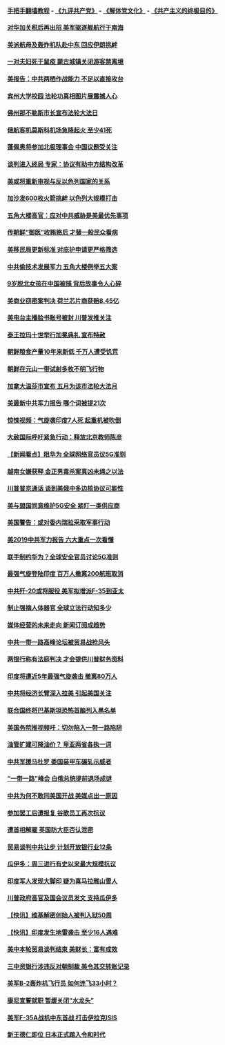 #### [手把手翻墙教程](https://github.com/gfw-breaker/guides/wiki) -  [《九评共产党》](https://github.com/gfw-breaker/9ping.md?t=05061238) - [《解体党文化》](https://github.com/gfw-breaker/jtdwh.md?t=05061238) - [《共产主义的终极目的》](https://github.com/gfw-breaker/gczydzjmd.md?t=05061238)

#### [对华加关税后再出招 美军驱逐舰航行于南海](../pages/nsc418/n11237441.md?t=05061238) 

#### [美派航母及轰炸机队赴中东 回应伊朗挑衅](../pages/nsc418/n11236523.md?t=05061238) 

#### [一对夫妇死于鼠疫 蒙古城镇关闭游客禁离境](../pages/nsc418/n11237262.md?t=05061238) 

#### [美报告：中共两栖作战能力 不足以直接攻台](../pages/nsc418/n11236907.md?t=05061238) 

#### [宾州大学校园 法轮功真相图片展震撼人心](../pages/nsc418/n11235878.md?t=05061238) 

#### [佛州那不勒斯市长宣布法轮大法日](../pages/nsc418/n11235453.md?t=05061238) 

#### [俄航客机莫斯科机场急降起火 至少41死](../pages/nsc418/n11235919.md?t=05061238) 

#### [蓬佩奥将参加北极理事会 中国议题受关注](../pages/nsc418/n11236096.md?t=05061238) 

#### [谈判进入终局 专家：协议有助中方结构改革](../pages/nsc418/n11236020.md?t=05061238) 

#### [美或将重新审视与反以色列国家的关系](../pages/nsc418/n11235969.md?t=05061238) 

#### [加沙发600枚火箭挑衅 以色列大规模打击](../pages/nsc418/n11235743.md?t=05061238) 

#### [五角大楼高官：应对中共威胁是美最优先事项](../pages/nsc418/n11235691.md?t=05061238) 

#### [传朝鲜“御医”收贿赂后 才替一般民众看病](../pages/nsc418/n11235009.md?t=05061238) 

#### [美移民局更新标准 对庇护申请更严格筛选](../pages/nsc418/n11234375.md?t=05061238) 

#### [中共偷技术发展军力 五角大楼例举五大案](../pages/nsc418/n11232655.md?t=05061238) 

#### [9岁脱北女孩在中国被捕 背后故事令人心碎](../pages/nsc418/n11234217.md?t=05061238) 

#### [美商业窃密案判决 荷兰芯片商获赔8.45亿](../pages/nsc418/n11234200.md?t=05061238) 

#### [美电台主播脸书账号被封 川普发推关注](../pages/nsc418/n11232200.md?t=05061238) 

#### [泰王拉玛十世举行加冕典礼 宣布特赦](../pages/nsc418/n11233993.md?t=05061238) 

#### [朝鲜粮食产量10年来新低 千万人遭受饥荒](../pages/nsc418/n11231831.md?t=05061238) 

#### [朝鲜在元山一带试射多枚不明飞行物](../pages/nsc418/n11233032.md?t=05061238) 

#### [加拿大温莎市宣布 五月为该市法轮大法月](../pages/nsc418/n11232919.md?t=05061238) 

#### [美最新中共军力报告 哪个词被提21次](../pages/nsc418/n11232614.md?t=05061238) 

#### [惊悚视频：气旋袭印度7人死 起重机被吹倒](../pages/nsc418/n11232791.md?t=05061238) 

#### [大赦国际呼吁紧急行动：释放北京教师陈彦](../pages/nsc418/n11232631.md?t=05061238) 

#### [【新闻看点】阻华为 全球网络官员议5G准则](../pages/nsc418/n11232399.md?t=05061238) 

#### [越南女嫌获释 金正男毒杀案真凶未绳之以法](../pages/nsc418/n11232663.md?t=05061238) 

#### [川普普京通话 谈到美俄中多边核协议可能性](../pages/nsc418/n11232521.md?t=05061238) 

#### [美与盟国同意维护5G安全 紧盯一类供应商](../pages/nsc418/n11232305.md?t=05061238) 

#### [美国警告：或对委内瑞拉采取军事行动](../pages/nsc418/n11231759.md?t=05061238) 

#### [美2019中共军力报告 六大重点一次看懂](../pages/nsc418/n11231924.md?t=05061238) 

#### [联手制约华为？全球安全官员讨论5G准则](../pages/nsc418/n11231723.md?t=05061238) 

#### [最强气旋登陆印度 百万人撤离200航班取消](../pages/nsc418/n11231446.md?t=05061238) 

#### [中共歼-20或将服役 美军拟增派F-35到亚太](../pages/nsc418/n11231286.md?t=05061238) 

#### [制止强摘人体器官 全球立法行动知多少](../pages/nsc418/n11229916.md?t=05061238) 

#### [媒体经营的未来走向 新闻订阅成趋势](../pages/nsc418/n11227859.md?t=05061238) 

#### [中共一带一路高峰论坛被贸易战抢风头](../pages/nsc418/n11229789.md?t=05061238) 

#### [两银行称有法庭判决 才会提供川普财务资料](../pages/nsc418/n11229714.md?t=05061238) 

#### [印度将遭近5年最强气旋袭击 撤离80万人](../pages/nsc418/n11229178.md?t=05061238) 

#### [中共将经济长臂深入拉美 引起美国关注](../pages/nsc418/n11229044.md?t=05061238) 

#### [联合国终将巴基斯坦恐怖首脑列入黑名单](../pages/nsc418/n11228791.md?t=05061238) 

#### [美国务院推视频吁：切勿陷入一带一路陷阱](../pages/nsc418/n11228840.md?t=05061238) 

#### [油管扩建可降油价？ 卑亚两省各执一词](../pages/nsc418/n11228357.md?t=05061238) 

#### [中共军援马杜罗 委国装甲车碾轧示威者](../pages/nsc418/n11227679.md?t=05061238) 

#### [“一带一路”峰会 白俄总统提前退场成谜](../pages/nsc418/n11208197.md?t=05061238) 

#### [中共为何不敢同美国开战 美媒点出一原因](../pages/nsc418/n11227472.md?t=05061238) 

#### [参加罢工后遭报复 谷歌员工再次抗议](../pages/nsc418/n11227242.md?t=05061238) 

#### [遭首相解雇 英国防大臣否认泄密](../pages/nsc418/n11227379.md?t=05061238) 

#### [贸易谈判中共让步 计划开放银行业12条](../pages/nsc418/n11227053.md?t=05061238) 

#### [瓜伊多：周三进行有史以来最大规模抗议](../pages/nsc418/n11227119.md?t=05061238) 

#### [印度军人发现大脚印 疑为喜马拉雅山雪人](../pages/nsc418/n11226904.md?t=05061238) 

#### [川普政府高官及国会议员发文 支持瓜伊多](../pages/nsc418/n11226605.md?t=05061238) 

#### [【快讯】维基解密创始人被判入狱50周](../pages/nsc418/n11226601.md?t=05061238) 

#### [【快讯】印度发生地雷袭击 至少16人遇难](../pages/nsc418/n11226583.md?t=05061238) 

#### [美中本轮贸易谈判结束 美财长：富有成效](../pages/nsc418/n11226466.md?t=05061238) 

#### [三中资银行涉违反对朝制裁 美令其交转账记录](../pages/nsc418/n11226285.md?t=05061238) 

#### [美军B-2轰炸机飞行员 如何连飞33小时？](../pages/nsc418/n11226241.md?t=05061238) 

#### [康尼宣誓就职 暂缓关闭“水龙头”](../pages/nsc418/n11226024.md?t=05061238) 

#### [美军F-35A战机中东首战 打击伊拉克ISIS](../pages/nsc418/n11225663.md?t=05061238) 

#### [新王德仁即位 日本正式踏入令和时代](../pages/nsc418/n11225925.md?t=05061238) 

